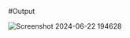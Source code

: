 #Output

![Screenshot 2024-06-22 194628](https://github.com/Bhargava-design/my-app-assessment/assets/84629488/f6a3b1f2-e4b2-4dd7-96b8-81e809ea7dec)
